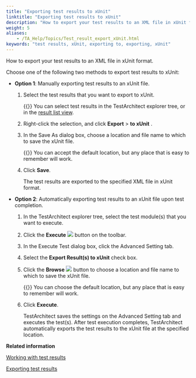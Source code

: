 ```yaml
--- 
title: "Exporting test results to xUnit"
linktitle: "Exporting test results to xUnit"
description: "How to export your test results to an XML file in xUnit format."
weight: 5
aliases: 
    - /TA_Help/Topics/Test_result_export_xUnit.html
keywords: "test results, xUnit, exporting to, exporting, xUnit"
---
```


How to export your test results to an XML file in xUnit format.

Choose one of the following two methods to export test results to xUnit:

-   **Option 1**: Manually exporting test results to an xUnit file.

    1.  Select the test results that you want to export to xUnit.

        {{<tip>}} You can select test results in the TestArchitect explorer tree, or in the [result list view](/TA_Help/Topics/Listview_results.html).

    2.  Right-click the selection, and click **Export** \> **to xUnit** .

    3.  In the Save As dialog box, choose a location and file name to which to save the xUnit file.

        {{<tip>}} You can accept the default location, but any place that is easy to remember will work.

    4.  Click **Save**.

        The test results are exported to the specified XML file in xUnit format.

-   **Option 2**: Automatically exporting test results to an xUnit file upon test completion.

    1.  In the TestArchitect explorer tree, select the test module\(s\) that you want to execute.

    2.  Click the **Execute** ![](/images/TA_Help/Images/btn.TAC_toolbar.Execute.png) button on the toolbar.

    3.  In the Execute Test dialog box, click the Advanced Setting tab.

    4.  Select the **Export Result\(s\) to xUnit** check box.

    5.  Click the **Browse** ![](/images/TA_Help/Images/btn.browse-ellipsis.01.png) button to choose a location and file name to which to save the xUnit file.

        {{<tip>}} You can choose the default location, but any place that is easy to remember will work.

    6.  Click **Execute**.

        TestArchitect saves the settings on the Advanced Setting tab and executes the test\(s\). After test execution completes, TestArchitect automatically exports the test results to the xUnit file at the specified location.




**Related information**  


[Working with test results](/TA_Help/Topics/Test_result.html)

[Exporting test results](/TA_Help/Topics/Test_result_export.html)

